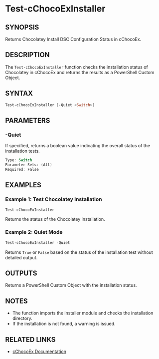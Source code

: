 # Test-cChocoExInstaller

## SYNOPSIS
Returns Chocolatey Install DSC Configuration Status in cChocoEx.

## DESCRIPTION
The `Test-cChocoExInstaller` function checks the installation status of Chocolatey in cChocoEx and returns the results as a PowerShell Custom Object.

## SYNTAX

```powershell
Test-cChocoExInstaller [-Quiet <Switch>]
```

## PARAMETERS

### -Quiet
If specified, returns a boolean value indicating the overall status of the installation tests.

```powershell
Type: Switch
Parameter Sets: (All)
Required: False
```

## EXAMPLES

### Example 1: Test Chocolatey Installation
```powershell
Test-cChocoExInstaller
```
Returns the status of the Chocolatey installation.

### Example 2: Quiet Mode
```powershell
Test-cChocoExInstaller -Quiet
```
Returns `True` or `False` based on the status of the installation test without detailed output.

## OUTPUTS
Returns a PowerShell Custom Object with the installation status.

## NOTES
- The function imports the installer module and checks the installation directory.
- If the installation is not found, a warning is issued.

## RELATED LINKS
- [cChocoEx Documentation](https://github.com/jyonke/cChocoEx) 
